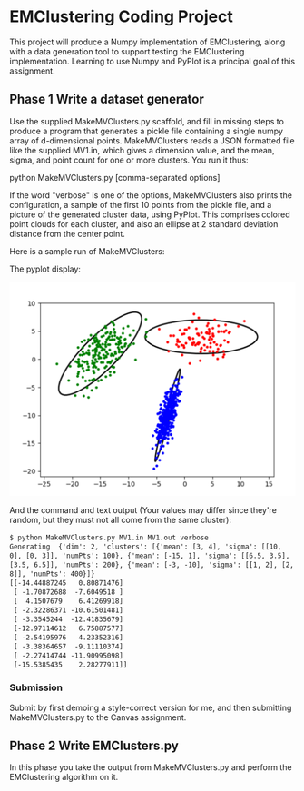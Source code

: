 # EMClustering Coding Project
This project will produce a Numpy implementation of EMClustering, along with a data generation tool to support testing the EMClustering implementation.  Learning to use Numpy and PyPlot is a principal goal of this assignment.

## Phase 1 Write a dataset generator
Use the supplied MakeMVClusters.py scaffold, and fill in missing steps to produce a program that generates a pickle file containing a single numpy array of d-dimensional points.  MakeMVClusters reads a JSON formatted file like the
supplied MV1.in, which gives a dimension value, and the mean, sigma, and point 
count for one or more clusters.  You run it thus:

python MakeMVClusters.py <configFile> <pickleOutputFile> [comma-separated options]

If the word "verbose" is one of the options, MakeMVClusters also prints the configuration, a sample of the first 10 points from the pickle file, and a picture of the generated cluster data, using 
PyPlot.  This comprises colored point clouds for each cluster, and also an
ellipse at 2 standard deviation distance from the center point.

Here is a sample run of MakeMVClusters:

The pyplot display: 

![Clusters](ClusterDiagram.png)

And the command and text output (Your values may differ since they're random, but they must not all come from the same cluster):
```
$ python MakeMVClusters.py MV1.in MV1.out verbose
Generating  {'dim': 2, 'clusters': [{'mean': [3, 4], 'sigma': [[10, 0], [0, 3]], 'numPts': 100}, {'mean': [-15, 1], 'sigma': [[6.5, 3.5], [3.5, 6.5]], 'numPts': 200}, {'mean': [-3, -10], 'sigma': [[1, 2], [2, 8]], 'numPts': 400}]}
[[-14.44887245   0.80871476]
 [ -1.70872688  -7.6049518 ]
 [  4.1507679    6.41269918]
 [ -2.32286371 -10.61501481]
 [ -3.3545244  -12.41835679]
 [-12.97114612   6.75887577]
 [ -2.54195976   4.23352316]
 [ -3.38364657  -9.11110374]
 [ -2.27414744 -11.90995098]
 [-15.5385435    2.28277911]]
```

### Submission
Submit by first demoing a style-correct version for me, and then submitting MakeMVClusters.py to the Canvas assignment.

## Phase 2 Write EMClusters.py
In this phase you take the output from MakeMVClusters.py and perform the EMClustering algorithm on it.
